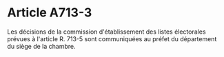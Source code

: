 # Article A713-3

Les décisions de la commission d'établissement des listes électorales prévues à l'article R. 713-5 sont communiquées au préfet du département du siège de la chambre.
